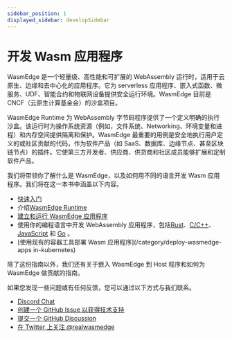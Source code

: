 ```yaml
---
sidebar_position: 1
displayed_sidebar: developSidebar
---
```


# 开发 Wasm 应用程序

WasmEdge 是一个轻量级、高性能和可扩展的 WebAssembly 运行时，适用于云原生、边缘和去中心化的应用程序。它为 serverless 应用程序、嵌入式函数、微服务、UDF、智能合约和物联网设备提供安全运行环境。WasmEdge 目前是 CNCF（云原生计算基金会）的沙盒项目。

WasmEdge Runtime 为 WebAssembly 字节码程序提供了一个定义明确的执行沙盒。该运行时为操作系统资源（例如，文件系统、Networking、环境变量和进程）和内存空间提供隔离和保护。WasmEdge 最重要的用例是安全地执行用户定义的或社区贡献的代码，作为软件产品（如 SaaS、数据库、边缘节点、甚至区块链节点）的插件。它使第三方开发者、供应商、供货商和社区成员能够扩展和定制软件产品。

我们将带领你了解什么是 WasmEdge，以及如何用不同的语言开发 Wasm 应用程序。我们将在这一本书中涵盖以下内容。

-   [快速入门](/category/getting-started-with-wasmEdge)
-   介绍[WasmEdge Runtime](/category/what-is-wasmedge)
-   [建立和运行 WasmEdge 应用程序](/category/building-and-running-wasmedge-apps)
-   使用你的编程语言中开发 WebAssembly 应用程序，包括[Rust](/category/develop-wasm-apps-in-rust)、[C/C++](/category/develop-wasm-apps-in-cc)、[JavaScript](/category/develop-wasm-apps-in-javascript) 和 [Go](/category/develop-wasm-apps-in-go) 。
-   [使用现有的容器工具部署 Wasm 应用程序](/category/deploy-wasmedge-apps in-kubernetes)

除了这份指南以外，我们还有关于嵌入 WasmEdge 到 Host 程序和如何为 WasmEdge 做贡献的指南。

如果您发现一些问题或有任何反馈，您可以通过以下方式与我们联系。

-   [Discord Chat](https://discord.gg/U4B5sFTkFc)
-   [创建一个 GitHub Issue 以获得技术支持](https://github.com/WasmEdge/WasmEdge/issues)
-   [提交一个 GitHub Discussion](https://github.com/WasmEdge/WasmEdge/discussions)
-   [在 Twitter 上关注 @realwasmedge](https://twitter.com/realwasmedge)
